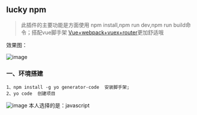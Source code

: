 ## lucky npm

> 此插件的主要功能是方面使用 npm install,npm run dev,npm run build命令；搭配vue脚手架 [Vue+webpack+vuex+router](https://github.com/MrGaoGang/lucky_vue)更加舒适哦

效果图：

![image](https://github.com/MrGaoGang/lucky_start/blob/master/images/show.png?raw=true)


### 一、环境搭建
    1、npm install -g yo generator-code  安装脚手架;
    2、yo code  创建项目


![image](https://github.com/MrGaoGang/lucky_start/blob/master/images/create.png?raw=true)
    本人选择的是：javascript